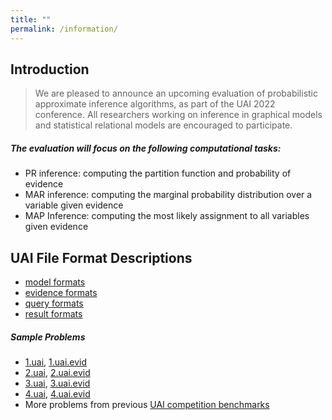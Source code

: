 ```yaml
---
title: ""
permalink: /information/
---
```

## Introduction
> We are pleased to announce an upcoming evaluation of probabilistic approximate inference algorithms, as part of the UAI
2022 conference. 
All researchers working on inference in graphical models and statistical relational models are encouraged to participate.

##### The evaluation will focus on the following computational tasks:
* PR inference: 
computing the partition function and probability of evidence 
* MAR inference: 
computing the marginal probability distribution over a variable given evidence 
* MAP Inference: 
computing the most likely assignment to all variables given evidence 


## UAI File Format Descriptions
* [model formats](/test-page1/model-format)
* [evidence formats](/test-page1/_pages/evidence-format)
* [query formats](/test-page1/_pages/query-format)
* [result formats](/test-page1/_pages/result-format)



##### Sample Problems
* [1.uai](../assets/problems/1.uai), [1.uai.evid](../assets/problems/1.uai.evid)
* [2.uai](../assets/problems/2.uai), [2.uai.evid](../assets/problems/2.uai.evid)
* [3.uai](../assets/problems/3.uai), [3.uai.evid](../assets/problems/3.uai.evid)
* [4.uai](../assets/problems/4.uai), [4.uai.evid](../assets/problems/4.uai.evid)
* More problems from previous [UAI competition benchmarks](https://github.com/dechterlab/uai-competitions)





